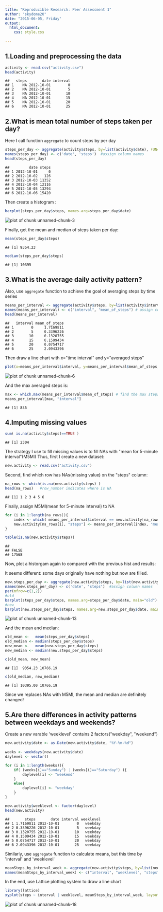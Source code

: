 ```yaml
---
title: "Reproducible Research: Peer Assessment 1"
author: "skydome20" 
date: "2015-06-05, Friday"
output:
  html_document:
    css: style.css
    
---
```





## 1.Loading and preprocessing the data

```r
activity <- read.csv("activity.csv")
head(activity)
```

```
##   steps       date interval
## 1    NA 2012-10-01        0
## 2    NA 2012-10-01        5
## 3    NA 2012-10-01       10
## 4    NA 2012-10-01       15
## 5    NA 2012-10-01       20
## 6    NA 2012-10-01       25
```

## 2.What is mean total number of steps taken per day?
Here I call function ```aggregate``` to count steps by per day

```r
steps_per_day <- aggregate(activity$steps, by=list(activity$date), FUN=sum, na.rm=TRUE) #main code
names(steps_per_day) <- c('date', 'steps')  #assign column names
head(steps_per_day)
```

```
##         date steps
## 1 2012-10-01     0
## 2 2012-10-02   126
## 3 2012-10-03 11352
## 4 2012-10-04 12116
## 5 2012-10-05 13294
## 6 2012-10-06 15420
```


Then create a histogram :

```r
barplot(steps_per_day$steps, names.arg=steps_per_day$date)
```

![plot of chunk unnamed-chunk-3](figure/unnamed-chunk-3-1.png) 


Finally, get the mean and median of steps taken per day:

```r
mean(steps_per_day$steps)
```

```
## [1] 9354.23
```

```r
median(steps_per_day$steps)
```

```
## [1] 10395
```

## 3.What is the average daily activity pattern?
Also, use ```aggregate``` function to achieve the goal of averaging steps by time series

```r
means_per_interval <- aggregate(activity$steps, by=list(activity$interval), FUN=mean, na.rm=TRUE) # main code
names(means_per_interval) <- c("interval", "mean_of_steps") # assign column names
head(means_per_interval)
```

```
##   interval mean_of_steps
## 1        0     1.7169811
## 2        5     0.3396226
## 3       10     0.1320755
## 4       15     0.1509434
## 5       20     0.0754717
## 6       25     2.0943396
```


Then draw a line chart with x="time interval" and y="averaged steps"

```r
plot(x=means_per_interval$interval, y=means_per_interval$mean_of_steps, type="l", col="blue", xlab="interval", ylab="mean_of_steps")
```

![plot of chunk unnamed-chunk-6](figure/unnamed-chunk-6-1.png) 


And the max averaged steps is:

```r
max <- which.max(means_per_interval$mean_of_steps) # find the max steps, and return row_number/index
means_per_interval[max, "interval"]
```

```
## [1] 835
```


## 4.Imputing missing values

```r
sum( is.na(activity$steps)==TRUE )
```

```
## [1] 2304
```


The strategy I use to fill missing values is to fill NAs with "mean for 5-minute interval"(M5MI)
Thus, first I create a new dataset:

```r
new.activity <- read.csv("activity.csv")
```


Second, find which row has NAs(missing value) on the "steps" column:

```r
na_rows <- which(is.na(new.activity$steps) )
head(na_rows)   #row_number indicates where is NA
```

```
## [1] 1 2 3 4 5 6
```


Finally, assign M5MI(mean for 5-minute interval) to NA

```r
for (i in 1:length(na_rows)){
    index <- which( means_per_interval$interval == new.activity[na_rows[i], "interval" ] )
    new.activity[na_rows[i], "steps"] <- means_per_interval[index, "mean_of_steps"]
}
```

```r
table(is.na(new.activity$steps))
```

```
## 
## FALSE 
## 17568
```



Now, plot a historgam again to compared with the previous hist and results:

It seems different: some days originally have nothing but now are filled. 

```r
new.steps_per_day <- aggregate(new.activity$steps, by=list(new.activity$date), FUN=sum) #count steps by date
names(new.steps_per_day) <- c('date', 'steps')  #assign column names
par(mfrow=c(1,2))
#old
barplot(steps_per_day$steps, names.arg=steps_per_day$date, main="old")
#new
barplot(new.steps_per_day$steps, names.arg=new.steps_per_day$date, main="new")  
```

![plot of chunk unnamed-chunk-13](figure/unnamed-chunk-13-1.png) 


And the mean and median:

```r
old_mean <-   mean(steps_per_day$steps)
old_median <- median(steps_per_day$steps)
new_mean <-   mean(new.steps_per_day$steps)
new_median <- median(new.steps_per_day$steps)

c(old_mean, new_mean)
```

```
## [1]  9354.23 10766.19
```

```r
c(old_median, new_median)
```

```
## [1] 10395.00 10766.19
```

Since we replaces NAs with M5MI, the mean and median are definitely changed! 


## 5.Are there differences in activity patterns between weekdays and weekends?
Create a new varable 'weeklevel' contains 2 factors("weekday", "weekend")

```r
new.activity$date <- as.Date(new.activity$date, "%Y-%m-%d")
    
weeks <- weekdays(new.activity$date)
daylevel <- vector()

for (i in 1:length(weeks)){
    if( (weeks[i]=="Sunday") | (weeks[i]=="Saturday") ){
        daylevel[i] <- "weekend"
    }
    else{
        daylevel[i] <- "weekday"
    }
}
```

```r
new.activity$weeklevel <- factor(daylevel)
head(new.activity)
```

```
##       steps       date interval weeklevel
## 1 1.7169811 2012-10-01        0   weekday
## 2 0.3396226 2012-10-01        5   weekday
## 3 0.1320755 2012-10-01       10   weekday
## 4 0.1509434 2012-10-01       15   weekday
## 5 0.0754717 2012-10-01       20   weekday
## 6 2.0943396 2012-10-01       25   weekday
```


Similarly, use ```aggregate``` function to calculate means, but this time by 'interval' and 'weeklevel' 

```r
meanSteps_by_interval_week <- aggregate(new.activity$steps, by=list(new.activity$interval, new.activity$weeklevel), FUN=mean) 
names(meanSteps_by_interval_week) <- c("interval", "weeklevel", "steps") #assign column names
```


In the end, use Lattice plotting system to draw a line chart 

```r
library(lattice)
xyplot(steps ~ interval | weeklevel, meanSteps_by_interval_week, layout = c(1, 2), type = "l", xlab="Interval", ylab="Number of steps")
```

![plot of chunk unnamed-chunk-18](figure/unnamed-chunk-18-1.png) 



